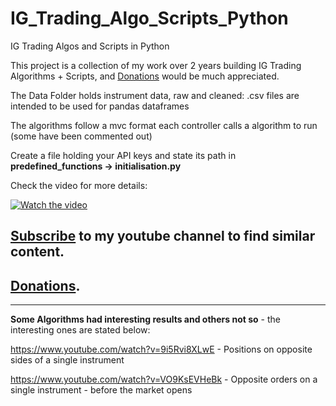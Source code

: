# IG_Trading_Algo_Scripts_Python
IG Trading Algos and Scripts in Python

This project is a collection of my work over 2 years building IG Trading Algorithms + Scripts, and [Donations](https://www.paypal.com/donate?hosted_button_id=WAJRVR3TBB4FN) would be much appreciated.  

The Data Folder holds instrument data, raw and cleaned:
.csv files are intended to be used for pandas dataframes 

The algorithms follow a mvc format each controller calls a algorithm to run (some have been commented out)

Create a file holding your API keys and state its path in __predefined_functions -> initialisation.py__

Check the video for more details:



[![Watch the video](https://img.youtube.com/vi/joTp_a2sE8c/0.jpg)](https://www.youtube.com/watch?v=joTp_a2sE8c)


## [Subscribe](https://www.youtube.com/channel/UCsQqV_wq5yPrw5YIpvwmjvQ) to my youtube channel to find similar content.
## [Donations](https://www.paypal.com/donate?hosted_button_id=WAJRVR3TBB4FN).

------------------------

**Some Algorithms had interesting results and others not so** - the interesting ones are stated below:

https://www.youtube.com/watch?v=9i5Rvi8XLwE - Positions on opposite sides of a single instrument

https://www.youtube.com/watch?v=VO9KsEVHeBk - Opposite orders on a single instrument - before the market opens






